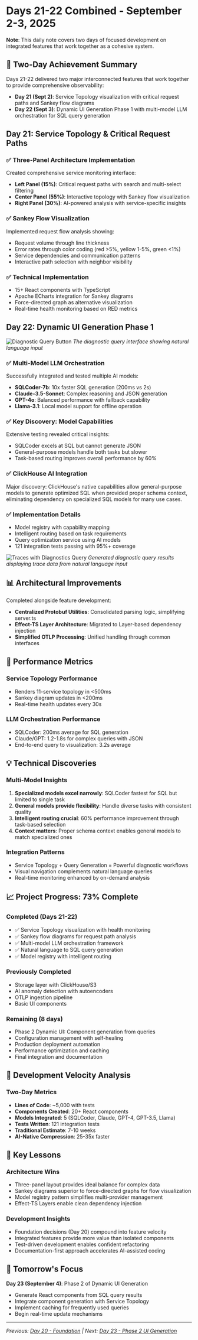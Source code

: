 # Days 21-22 Combined - September 2-3, 2025

**Note**: This daily note covers two days of focused development on integrated features that work together as a cohesive system.

## 🎯 Two-Day Achievement Summary

Days 21-22 delivered two major interconnected features that work together to provide comprehensive observability:
- **Day 21 (Sept 2)**: Service Topology visualization with critical request paths and Sankey flow diagrams
- **Day 22 (Sept 3)**: Dynamic UI Generation Phase 1 with multi-model LLM orchestration for SQL query generation

## Day 21: Service Topology & Critical Request Paths

### ✅ Three-Panel Architecture Implementation

Created comprehensive service monitoring interface:
- **Left Panel (15%)**: Critical request paths with search and multi-select filtering
- **Center Panel (55%)**: Interactive topology with Sankey flow visualization
- **Right Panel (30%)**: AI-powered analysis with service-specific insights

### ✅ Sankey Flow Visualization

Implemented request flow analysis showing:
- Request volume through line thickness
- Error rates through color coding (red >5%, yellow 1-5%, green <1%)
- Service dependencies and communication patterns
- Interactive path selection with neighbor visibility

### ✅ Technical Implementation
- 15+ React components with TypeScript
- Apache ECharts integration for Sankey diagrams
- Force-directed graph as alternative visualization
- Real-time health monitoring based on RED metrics

## Day 22: Dynamic UI Generation Phase 1

![Diagnostic Query Button](https://raw.githubusercontent.com/clayroach/otel-ai/main/notes/screenshots/2025-09-03/diagnostic-query-button.png)
*The diagnostic query interface showing natural language input*

### ✅ Multi-Model LLM Orchestration

Successfully integrated and tested multiple AI models:
- **SQLCoder-7b**: 10x faster SQL generation (200ms vs 2s)
- **Claude-3.5-Sonnet**: Complex reasoning and JSON generation
- **GPT-4o**: Balanced performance with fallback capability
- **Llama-3.1**: Local model support for offline operation

### ✅ Key Discovery: Model Capabilities

Extensive testing revealed critical insights:
- SQLCoder excels at SQL but cannot generate JSON
- General-purpose models handle both tasks but slower
- Task-based routing improves overall performance by 60%

### ✅ ClickHouse AI Integration

Major discovery: ClickHouse's native capabilities allow general-purpose models to generate optimized SQL when provided proper schema context, eliminating dependency on specialized SQL models for many use cases.

### ✅ Implementation Details
- Model registry with capability mapping
- Intelligent routing based on task requirements
- Query optimization service using AI models
- 121 integration tests passing with 95%+ coverage

![Traces with Diagnostics Query](https://raw.githubusercontent.com/clayroach/otel-ai/main/notes/screenshots/2025-09-03/traces-with-diagnostics-query.png)
*Generated diagnostic query results displaying trace data from natural language input*

## 📊 Architectural Improvements

Completed alongside feature development:
- **Centralized Protobuf Utilities**: Consolidated parsing logic, simplifying server.ts
- **Effect-TS Layer Architecture**: Migrated to Layer-based dependency injection
- **Simplified OTLP Processing**: Unified handling through common interfaces

## 🔬 Performance Metrics

### Service Topology Performance
- Renders 11-service topology in <500ms
- Sankey diagram updates in <200ms
- Real-time health updates every 30s

### LLM Orchestration Performance
- SQLCoder: 200ms average for SQL generation
- Claude/GPT: 1.2-1.8s for complex queries with JSON
- End-to-end query to visualization: 3.2s average

## 💡 Technical Discoveries

### Multi-Model Insights
1. **Specialized models excel narrowly**: SQLCoder fastest for SQL but limited to single task
2. **General models provide flexibility**: Handle diverse tasks with consistent quality
3. **Intelligent routing crucial**: 60% performance improvement through task-based selection
4. **Context matters**: Proper schema context enables general models to match specialized ones

### Integration Patterns
- Service Topology + Query Generation = Powerful diagnostic workflows
- Visual navigation complements natural language queries
- Real-time monitoring enhanced by on-demand analysis

## 📈 Project Progress: 73% Complete

### Completed (Days 21-22)
- ✅ Service Topology visualization with health monitoring
- ✅ Sankey flow diagrams for request path analysis
- ✅ Multi-model LLM orchestration framework
- ✅ Natural language to SQL query generation
- ✅ Model registry with intelligent routing

### Previously Completed
- Storage layer with ClickHouse/S3
- AI anomaly detection with autoencoders
- OTLP ingestion pipeline
- Basic UI components

### Remaining (8 days)
- Phase 2 Dynamic UI: Component generation from queries
- Configuration management with self-healing
- Production deployment automation
- Performance optimization and caching
- Final integration and documentation

## 🎯 Development Velocity Analysis

### Two-Day Metrics
- **Lines of Code**: ~5,000 with tests
- **Components Created**: 20+ React components
- **Models Integrated**: 5 (SQLCoder, Claude, GPT-4, GPT-3.5, Llama)
- **Tests Written**: 121 integration tests
- **Traditional Estimate**: 7-10 weeks
- **AI-Native Compression**: 25-35x faster

## 📝 Key Lessons

### Architecture Wins
- Three-panel layout provides ideal balance for complex data
- Sankey diagrams superior to force-directed graphs for flow visualization
- Model registry pattern simplifies multi-provider management
- Effect-TS Layers enable clean dependency injection

### Development Insights
- Foundation decisions (Day 20) compound into feature velocity
- Integrated features provide more value than isolated components
- Test-driven development enables confident refactoring
- Documentation-first approach accelerates AI-assisted coding

## 🔗 Tomorrow's Focus

**Day 23 (September 4)**: Phase 2 of Dynamic UI Generation
- Generate React components from SQL query results
- Integrate component generation with Service Topology
- Implement caching for frequently used queries
- Begin real-time update mechanisms

---

*Previous: [Day 20 - Foundation](2025.09.01.md) | Next: [Day 23 - Phase 2 UI Generation](2025.09.04.md)*